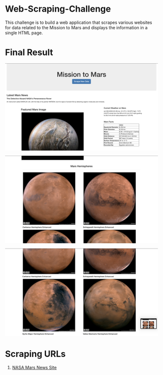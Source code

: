 # Web-Scraping-Challenge

This challenge is to build a web application that scrapes various websites for data related to the Mission to Mars and displays the information in a single HTML page.

# Final Result
![mission_to_mars](img/Mars1.png)

![mission_to_mars](img/Mars2.png)

![mission_to_mars](img/Mars3.png)

# Scraping URLs

1. [NASA Mars News Site](https://mars.nasa.gov/news/)
